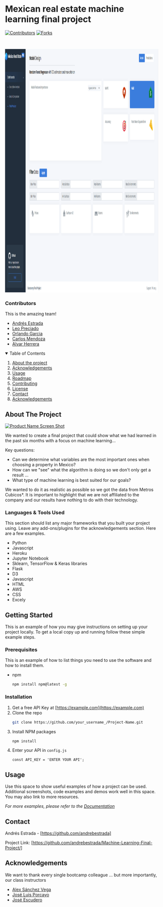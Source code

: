 # Mexican real estate machine learning final project

<!--
*** Thanks for checking out the Best-README-Template. If you have a suggestion
*** that would make this better, please fork the repo and create a pull request
*** or simply open an issue with the tag "enhancement".
*** Thanks again! Now go create something AMAZING! :D
-->

[![Contributors][contributors-shield]][contributors-url]
[![Forks][forks-shield]][forks-url]

<!-- PROJECT LOGO -->
<br />
<p align="center">
    <img src="/Resources/Images/dashboard.png" width="=600" height="800" >
  
</p>


### Contributors

This is the amazing team!
* [Andrés Estrada](https://github.com/andrebestrada)
* [Leo Preciado](https://github.com/leoipn)
* [Orlando Garcia](https://github.com/Valkiar85)
* [Carlos Mendoza](https://github.com/carlosmendozaj)
* [Alvar Herrera](https://github.com/Alvarherrera)
<!-- * [JQuery](https://jquery.com) -->
<!-- * [Laravel](https://laravel.com) -->



<!-- TABLE OF CONTENTS -->
<details open="open">
  <summary>Table of Contents</summary>
  <ol>
    <li><a href="#About-the-project">About the project</a></li>
    <li><a href="#acknowledgements">Acknowledgements</a></li>
    <li><a href="#usage">Usage</a></li>
    <li><a href="#roadmap">Roadmap</a></li>
    <li><a href="#contributing">Contributing</a></li>
    <li><a href="#license">License</a></li>
    <li><a href="#contact">Contact</a></li>
    <li><a href="#acknowledgements">Acknowledgements</a></li>
  </ol>
</details>



<!-- ABOUT THE PROJECT -->
## About The Project

[![Product Name Screen Shot][product-screenshot]](https://example.com)

We wanted to create a final project that could show what we had learned in the past six months with a focus on machine learning...

Key questions:
* Can we determine what variables are the most important ones when choosing a property in Mexico?
* How can we "see" what the algorithm is doing so we don't only get a result ...
* What type of machine learning is best suited for our goals?

We wanted to do it as realistic as possible so we got the data from Metros Cubicos*. It is important to highlight that we are not affiliated to the company and our results have nothing to do with their technology.

### Languages & Tools Used

This section should list any major frameworks that you built your project using. Leave any add-ons/plugins for the acknowledgements section. Here are a few examples.
* Python
* Javascript
* Heroku
* Jupyter Notebook
* Sklearn, TensorFlow & Keras libraries
* Flask
* D3
* Javascript
* HTML
* AWS
* CSS
* Excely




<!-- GETTING STARTED -->
## Getting Started

This is an example of how you may give instructions on setting up your project locally.
To get a local copy up and running follow these simple example steps.


### Prerequisites

This is an example of how to list things you need to use the software and how to install them.
* npm
  ```sh
  npm install npm@latest -g
  ```

### Installation

1. Get a free API Key at [https://example.com](https://example.com)
2. Clone the repo
   ```sh
   git clone https://github.com/your_username_/Project-Name.git
   ```
3. Install NPM packages
   ```sh
   npm install
   ```
4. Enter your API in `config.js`
   ```JS
   const API_KEY = 'ENTER YOUR API';
   ```



<!-- USAGE EXAMPLES -->
## Usage

Use this space to show useful examples of how a project can be used. Additional screenshots, code examples and demos work well in this space. You may also link to more resources.

_For more examples, please refer to the [Documentation](https://example.com)_





<!-- CONTACT -->
## Contact

Andrés Estrada - [https://github.com/andrebestrada]

Project Link: [https://github.com/andrebestrada/Machine-Learning-Final-Project/]



<!-- ACKNOWLEDGEMENTS -->
## Acknowledgements

We want to thank every single bootcamp colleague ... but more importantly, our class instructors
* [Alex Sánchez Vega](https://twitter.com/masanchezvega)
* [José Luis Porcayo](https://mx.linkedin.com/in/jos%C3%A9-luis-porcayo-jim%C3%A9nez)
* [José Escudero](https://ca.linkedin.com/in/josescuderoh)






<!-- MARKDOWN LINKS & IMAGES -->
<!-- https://www.markdownguide.org/basic-syntax/#reference-style-links -->
[contributors-shield]: https://img.shields.io/github/contributors/othneildrew/Best-README-Template.svg?style=for-the-badge
[contributors-url]: https://github.com/andrebestrada/Machine-Learning-Final-Project/graphs/contributors
[forks-shield]: https://img.shields.io/github/forks/othneildrew/Best-README-Template.svg?style=for-the-badge
[forks-url]: https://github.com/othneildrew/Best-README-Template/network/members
[stars-shield]:
[stars-url]: 
[issues-shield]:
[issues-url]:
[license-shield]: 
[license-url]: 
[linkedin-shield]:
[linkedin-url]:
[product-screenshot]: images/screenshot.png

